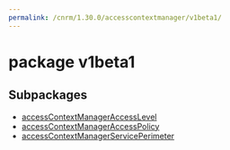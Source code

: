 ```yaml
---
permalink: /cnrm/1.30.0/accesscontextmanager/v1beta1/
---
```


# package v1beta1



## Subpackages

* [accessContextManagerAccessLevel](accesscontextmanager-v1beta1-accessContextManagerAccessLevel.md)
* [accessContextManagerAccessPolicy](accesscontextmanager-v1beta1-accessContextManagerAccessPolicy.md)
* [accessContextManagerServicePerimeter](accesscontextmanager-v1beta1-accessContextManagerServicePerimeter.md)